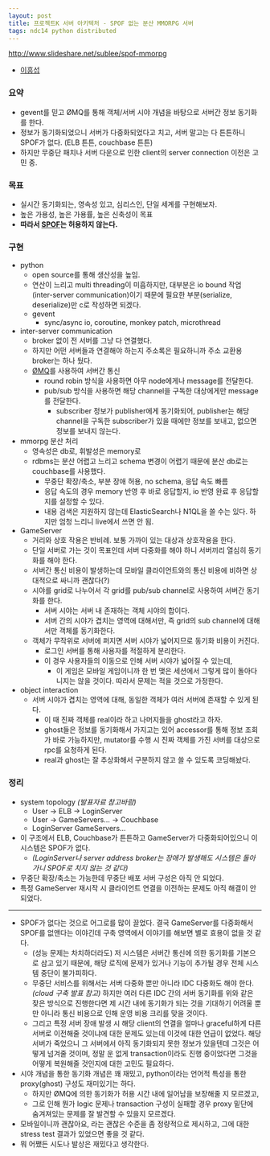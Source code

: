 ```yaml
---
layout: post
title: 프로젝트K 서버 아키텍처 - SPOF 없는 분산 MMORPG 서버
tags: ndc14 python distributed
---
```


<a href="http://www.slideshare.net/sublee/spof-mmorpg">http://www.slideshare.net/sublee/spof-mmorpg</a>

* [이흥섭](https://subl.ee/)

### 요약 ###

* gevent를 믿고 ØMQ를 통해 객체/서버 시야 개념을 바탕으로 서버간 정보 동기화를 한다.
* 정보가 동기화되었으니 서버가 다중화되었다고 치고, 서버 말고는 다 튼튼하니 SPOF가 없다. (ELB 튼튼, couchbase 튼튼)
* 하지만 무중단 패치나 서버 다운으로 인한 client의 server connection 이전은 고민 중.

### 목표 ###

* 실시간 동기화되는, 영속성 있고, 심리스인, 단일 세계를 구현해보자.
* 높은 가용성, 높은 가용률, 높은 신축성이 목표
* **따라서 [SPOF](https://en.wikipedia.org/wiki/Single_point_of_failure)는 허용하지 않는다.**

### 구현 ###

* python
	* open source를 통해 생산성을 높임.
	* 연산이 느리고 multi threading이 미흡하지만, 대부분은 io bound 작업(inter-server communication)이기 때문에 필요한 부분(serialize, deserialize)만 c로 작성하면 되겠다.
	* gevent
		* sync/async io, coroutine, monkey patch, microthread
* inter-server communication
	* broker 없이 전 서버를 그냥 다 연결했다.
	* 하지만 어떤 서버들과 연결해야 하는지 주소록은 필요하니까 주소 교환용 broker는 하나 뒀다.
	* [ØMQ](https://zeromq.org/)를 사용하여 서버간 통신
		* round robin 방식을 사용하면 아무 node에게나 message를 전달한다.
		* pub/sub 방식을 사용하면 해당 channel을 구독한 대상에게만 message를 전달한다.
			* subscriber 정보가 publisher에게 동기화되어, publisher는 해당 channel을 구독한 subscriber가 있을 때에만 정보를 보내고, 없으면 정보를 보내지 않는다.
* mmorpg 분산 처리
	* 영속성은 db로, 휘발성은 memory로
	* rdbms는 분산 어렵고 느리고 schema 변경이 어렵기 때문에 분산 db로는 couchbase를 사용했다.
		* 무중단 확장/축소, 부분 장애 허용, no schema, 응답 속도 빠름
		* 응답 속도의 경우 memory 반영 후 바로 응답할지, io 반영 완료 후 응답할지를 설정할 수 있다.
		* 내용 검색은 지원하지 않는데 ElasticSearch나 N1QL을 쓸 수는 있다. 하지만 엄청 느리니 live에서 쓰면 안 됨.
* GameServer
	* 거리와 상호 작용은 반비례. 보통 가까이 있는 대상과 상호작용을 한다.
	* 단일 서버로 가는 것이 목표인데 서버 다중화를 해야 하니 서버끼리 열심히 동기화를 해야 한다.
	* 서버간 통신 비용이 발생하는데 모바일 클라이언트와의 통신 비용에 비하면 상대적으로 싸니까 괜찮다(?)
	* 시야를 grid로 나누어서 각 grid를 pub/sub channel로 사용하여 서버간 동기화를 한다.
		* 서버 시야는 서버 내 존재하는 객체 시야의 합이다.
		* 서버 간의 시야가 겹치는 영역에 대해서만, 즉 grid의 sub channel에 대해서만 객체를 동기화한다.
	* 객체가 무작위로 서버에 퍼지면 서버 시야가 넓어지므로 동기화 비용이 커진다.
		* 로그인 서버를 통해 사용자를 적절하게 분리한다.
		* 이 경우 사용자들의 이동으로 인해 서버 시야가 넓어질 수 있는데,
			* 이 게임은 모바일 게임이니까 한 번 맺은 세션에서 그렇게 많이 돌아다니지는 않을 것이다. 따라서 문제는 적을 것으로 가정한다.
* object interaction
	* 서버 시야가 겹치는 영역에 대해, 동일한 객체가 여러 서버에 존재할 수 있게 된다.
		* 이 때 진짜 객체를 real이라 하고 나머지들을 ghost라고 하자.
		* ghost들은 정보를 동기화해서 가지고는 있어 accessor를 통해 정보 조회가 바로 가능하지만, mutator를 수행 시 진짜 객체를 가진 서버를 대상으로 rpc를 요청하게 된다.
		* real과 ghost는 잘 추상화해서 구분하지 않고 쓸 수 있도록 코딩해놨다.

### 정리 ###
* system topology *(발표자료 참고바람)*
	* User -&gt; ELB -&gt; LoginServer
	* User -&gt; GameServers... -&gt; Couchbase
	* LoginServer  GameServers...
* 이 구조에서 ELB, Couchbase가 튼튼하고 GameServer가 다중화되어있으니 이 시스템은 SPOF가 없다.
	* *(LoginServer나 server address broker는 장애가 발생해도 시스템은 돌아가니 SPOF로 치지 않는 것 같다)*
* 무중단 확장/축소는 가능한데 무중단 배포 서버 구성은 아직 안 되었다.
* 특정 GameServer 재시작 시 클라이언트 연결을 이전하는 문제도 아직 해결이 안 되었다.

----------

* SPOF가 없다는 것으로 어그로를 많이 끌었다. 결국 GameServer를 다중화해서 SPOF를 없앤다는 이야긴데 구축 영역에서 이야기를 해보면 별로 효용이 없을 것 같다.
	* (성능 문제는 차치하더라도) 저 시스템은 서버간 통신에 의한 동기화를 기본으로 삼고 있기 때문에, 해당 로직에 문제가 있거나 기능이 추가될 경우 전체 시스템 중단이 불가피하다.
	* 무중단 서비스를 위해서는 서버 다중화 뿐만 아니라 IDC 다중화도 해야 한다. *(cloud 구축 발표 참고)* 하지만 여러 다른 IDC 간의 서버 동기화를 위와 같은 잦은 방식으로 진행한다면 제 시간 내에 동기화가 되는 것을 기대하기 어려울 뿐만 아니라 통신 비용으로 인해 운영 비용 크리를 맞을 것이다.
	* 그리고 특정 서버 장애 발생 시 해당 client의 연결을 얼마나 graceful하게 다른 서버로 이전해줄 것이냐에 대한 문제도 있는데 이것에 대한 언급이 없었다. 해당 서버가 죽었으니 그 서버에서 아직 동기화되지 못한 정보가 있을텐데 그것은 어떻게 넘겨줄 것이며, 정말 운 없게 transaction이라도 진행 중이었다면 그것을 어떻게 복원해줄 것인지에 대한 고민도 필요하다.
* 시야 개념을 통한 동기화 개념은 꽤 재밌고, python이라는 언어적 특성을 통한 proxy(ghost) 구성도 재미있기는 하다.
	* 하지만 ØMQ에 의한 동기화가 허용 시간 내에 일어남을 보장해줄 지 모르겠고,
	* 그로 인해 뭔가 logic 문제나 transaction 구성이 실패할 경우 proxy 밑단에 숨겨져있는 문제를 잘 발견할 수 있을지 모르겠다.
* 모바일이니까 괜찮아요, 라는 괜찮은 수준을 좀 정량적으로 제시하고, 그에 대한 stress test 결과가 있었으면 좋을 것 같다.
* 뭐 어쨌든 시도나 발상은 재밌다고 생각한다.
